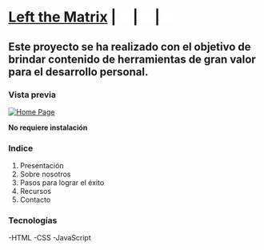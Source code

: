 # [Left the Matrix](DEMO) | [<img src="/assets/instagram.svg" width="20" heigth="20">](https://www.instagram.com/devjeffrey/) | [<img src="/assets/linkedin.svg" width="20" heigth="20">](https://www.linkedin.com/in/dev-jeffrey/) | [<img src="/assets/github.svg" width="20" heigth="20">](https://github.com/MADDOG25)

## Este proyecto se ha realizado con el objetivo de brindar contenido de herramientas de gran valor para el desarrollo personal.

### Vista previa
[![Home Page](https://i.postimg.cc/Njw45PBY/Captura-de-pantalla-2023-12-01-23-16-32.png)](DEMO)

**No requiere instalación**

### **Indice**

1. Presentación
2. Sobre nosotros
3. Pasos para lograr el éxito
4. Recursos
5. Contacto

### **Tecnologías**

-HTML
-CSS
-JavaScript